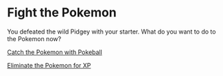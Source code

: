 # Fight the Pokemon

You defeated the wild Pidgey with your starter. What do you want to do to the Pokemon now?

[Catch the Pokemon with Pokeball](catchpoke.md)

[Eliminate the Pokemon for XP](eliminatepoke.md)
